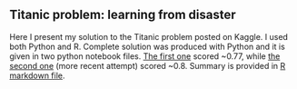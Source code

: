## Titanic problem: learning from disaster

Here I present my solution to the Titanic problem posted on Kaggle. I used both Python and R.
Complete solution was produced with Python and it is given in two python notebook files.
[The first one](Titanic1.ipynb) scored ~0.77, while [the second one](Titanic2.ipynb) 
(more recent attempt) scored ~0.8. Summary is provided in [R markdown file](Titanic.md). 

